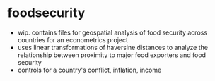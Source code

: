 # foodsecurity
- wip. contains files for geospatial analysis of food security across countries for an econometrics project
- uses linear transformations of haversine distances to analyze the relationship between proximity to major food exporters and food security
- controls for a country's conflict, inflation, income
